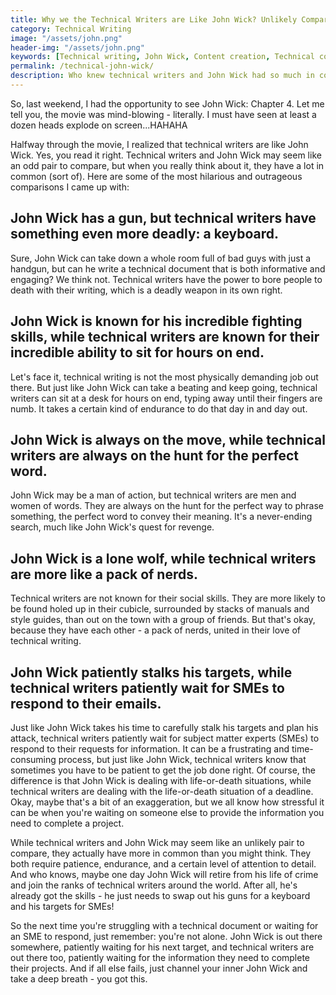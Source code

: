 ```yaml
---
title: Why we the Technical Writers are Like John Wick? Unlikely Comparisons That Will Leave You Laughing
category: Technical Writing
image: "/assets/john.png"
header-img: "/assets/john.png"
keywords: [Technical writing, John Wick, Content creation, Technical communication, Writing tips, Action movies, Killer content, Writing tools, Humor, Unlikely comparisons, Writing strategies, Precision writing, Keyboard warriors, Writing skills, Writing techniques]
permalink: /technical-john-wick/
description: Who knew technical writers and John Wick had so much in common? 🤔💥 In this blog post I explained the surprising similarities between these unlikely heroes. From killer content to lethal weapons, I've covered all.
---
```


So, last weekend, I had the opportunity to see John Wick: Chapter 4. Let me tell you, the movie was mind-blowing - literally. I must have seen at least a dozen heads explode on screen...HAHAHA

Halfway through the movie, I realized that technical writers are like John Wick. Yes, you read it right. Technical writers and John Wick may seem like an odd pair to compare, but when you really think about it, they have a lot in common (sort of). Here are some of the most hilarious and outrageous comparisons I came up with:

## John Wick has a gun, but technical writers have something even more deadly: a keyboard.

Sure, John Wick can take down a whole room full of bad guys with just a handgun, but can he write a technical document that is both informative and engaging? We think not. Technical writers have the power to bore people to death with their writing, which is a deadly weapon in its own right.

## John Wick is known for his incredible fighting skills, while technical writers are known for their incredible ability to sit for hours on end.

Let's face it, technical writing is not the most physically demanding job out there. But just like John Wick can take a beating and keep going, technical writers can sit at a desk for hours on end, typing away until their fingers are numb. It takes a certain kind of endurance to do that day in and day out.

## John Wick is always on the move, while technical writers are always on the hunt for the perfect word.

John Wick may be a man of action, but technical writers are men and women of words. They are always on the hunt for the perfect way to phrase something, the perfect word to convey their meaning. It's a never-ending search, much like John Wick's quest for revenge.

## John Wick is a lone wolf, while technical writers are more like a pack of nerds.

Technical writers are not known for their social skills. They are more likely to be found holed up in their cubicle, surrounded by stacks of manuals and style guides, than out on the town with a group of friends. But that's okay, because they have each other - a pack of nerds, united in their love of technical writing.

## John Wick patiently stalks his targets, while technical writers patiently wait for SMEs to respond to their emails.

Just like John Wick takes his time to carefully stalk his targets and plan his attack, technical writers patiently wait for subject matter experts (SMEs) to respond to their requests for information. It can be a frustrating and time-consuming process, but just like John Wick, technical writers know that sometimes you have to be patient to get the job done right.
Of course, the difference is that John Wick is dealing with life-or-death situations, while technical writers are dealing with the life-or-death situation of a deadline. Okay, maybe that's a bit of an exaggeration, but we all know how stressful it can be when you're waiting on someone else to provide the information you need to complete a project.

While technical writers and John Wick may seem like an unlikely pair to compare, they actually have more in common than you might think. They both require patience, endurance, and a certain level of attention to detail. And who knows, maybe one day John Wick will retire from his life of crime and join the ranks of technical writers around the world. After all, he's already got the skills - he just needs to swap out his guns for a keyboard and his targets for SMEs!

So the next time you're struggling with a technical document or waiting for an SME to respond, just remember: you're not alone. John Wick is out there somewhere, patiently waiting for his next target, and technical writers are out there too, patiently waiting for the information they need to complete their projects. And if all else fails, just channel your inner John Wick and take a deep breath - you got this.